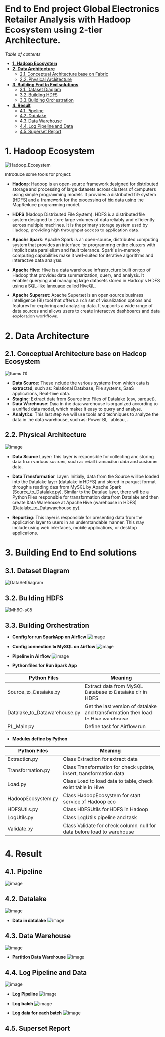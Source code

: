 # End to End project Global Electronics Retailer Analysis with Hadoop Ecosystem using 2-tier Architecture.

_Table of contents_
- [**1. Hadoop Ecosystem**](#1-hadoop-ecosystem)
- [**2. Data Architecture**](#2-data-architecture)
  * [2.1. Conceptual Architecture base on Fabric](#21-conceptual-architecture-base-on-fabric)
  * [2.2. Physical Architecture](#22-physical-architecture)
- [**3. Building End to End solutions**](#3-building-end-to-end-solutions)
  * [3.1. Dataset Diagram](#31-dataset-diagram)
  * [3.2. Building HDFS](#32-building-hdfs)
  * [3.3. Building Orchestration](#33-building-orchestration)
- [**4. Result**](#4-result)
  * [4.1. Pipeline](#41-pipeline)
  * [4.2. Datalake](#42-datalake)
  * [4.3. Data Warehouse](#43-data-warehouse)
  * [4.4. Log Pipeline and Data](#44-log-pipeline-and-data)
  * [4.5. Superset Report](#45-superset-report)


# **1. Hadoop Ecosystem**
![Hadoop_Ecosystem](https://github.com/thanhphat2609/Global_Electronics_Retailer_Hadoop/assets/84914537/2ca1841c-6829-4402-8363-4d2debfa0f06)

Introduce some tools for project:

- **Hadoop**: Hadoop is an open-source framework designed for distributed storage and processing of large datasets across clusters of computers using simple programming models. It provides a distributed file system (HDFS) and a framework for the processing of big data using the MapReduce programming model.

- **HDFS** (Hadoop Distributed File System): HDFS is a distributed file system designed to store large volumes of data reliably and efficiently across multiple machines. It is the primary storage system used by Hadoop, providing high throughput access to application data.

- **Apache Spark**: Apache Spark is an open-source, distributed computing system that provides an interface for programming entire clusters with implicit data parallelism and fault tolerance. Spark's in-memory computing capabilities make it well-suited for iterative algorithms and interactive data analysis.

- **Apache Hive**: Hive is a data warehouse infrastructure built on top of Hadoop that provides data summarization, query, and analysis. It enables querying and managing large datasets stored in Hadoop's HDFS using a SQL-like language called HiveQL.

- **Apache Superset**: Apache Superset is an open-source business intelligence (BI) tool that offers a rich set of visualization options and features for exploring and analyzing data. It supports a wide range of data sources and allows users to create interactive dashboards and data exploration workflows.


# **2. Data Architecture**

## 2.1. Conceptual Architecture base on Hadoop Ecosystem
![Items (1)](https://github.com/thanhphat2609/Global_Super_Store/assets/84914537/600e237e-01d7-4c09-891c-1551acfbc45e)

- **Data Source**: These include the various systems from which data is **extracted**, such as: Relational Database, File systems, SaaS applications, Real-time data.
- **Staging**: Extract data from Source into Files of Datalake (csv, parquet).
- **Data Warehouse**: Data in the data warehouse is organized according to a unified data model, which makes it easy to query and analyze.
- **Analytics**: This last step we will use tools and techniques to analyze the data in the data warehouse, such as: Power BI, Tableau, ..

## 2.2. Physical Architecture
![image](https://github.com/thanhphat2609/Global_Electronics_Retailer_Hadoop/assets/84914537/658ac977-05d5-41b9-aeae-47460afc3d3d)

- **Data Source** Layer: This layer is responsible for collecting and storing data from various sources, such as retail transaction data and customer data.

- **Data Transformation** Layer: Initially, data from the Source will be loaded into the Datalake layer (datalake in HDFS) and stored in parquet format through a reading data from MySQL by Apache Spark (Source_to_Datalake.py). Similar to the Datalae layer, there will be a Python Files responsible for transformation data from Datalake and then create Data Warehouse at Apache Hive (warehouse in HDFS)(Datalake_to_Datawarehouse.py).

- **Reporting**: This layer is responsible for presenting data from the application layer to users in an understandable manner. This may include using web interfaces, mobile applications, or desktop applications.

# **3. Building End to End solutions**

## 3.1. Dataset Diagram
![DataSetDiagram](https://github.com/thanhphat2609/Global_Electronics_Retailer_Hadoop/assets/84914537/e34766d2-8b75-4e32-8445-7bc4dcbd610e)


## 3.2. Building HDFS
![Mh6O-sC5](https://github.com/thanhphat2609/Global_Electronics_Retailer_Hadoop/assets/84914537/fd9d5eb2-a874-44bd-ab96-b1b7215835b5)


## 3.3. Building Orchestration

- **Config for run SparkApp on Airflow**
![image](https://github.com/thanhphat2609/Global_Electronics_Retailer_Hadoop/assets/84914537/5d4df9b9-fd08-4b12-8ddf-0a99c7918661)

- **Config connection to MySQL on Airflow**
![image](https://github.com/thanhphat2609/Global_Electronics_Retailer_Hadoop/assets/84914537/1decc5a5-dc05-4fa8-a6b8-ce2deca98aa8)


- **Pipeline in Airflow**
![image](https://github.com/thanhphat2609/Global_Electronics_Retailer_Hadoop/assets/84914537/f73556f9-c5b4-42f8-a6e0-8e4a78ef2ac6)


- **Python files for Run Spark App**

| **Python Files**          | **Meaning** |
|-------------------|-------------- |
| Source_to_Datalake.py | Extract data from MySQL Database to Datalake dir in HDFS |
| Datalake_to_Datawarehouse.py | Get the last version of datalake and transformation then load to Hive warehouse |
| PL_Main.py | Define task for Airflow run |


- **Modules define by Python**

| **Python Files**          | **Meaning** |
|-------------------|-------------- |
| Extraction.py | Class Extraction for extract data |
| Transformation.py | Class Transformation for check update, insert, transformation data |
| Load.py | Class Load to load data to table, check exist table in Hive |
| HadoopEcosystem.py | Class HadoopEcosystem for start service of Hadoop eco |
| HDFSUtils.py | Class HDFSUtils for HDFS in Hadoop |
| LogUtils.py | Class LogUtils pipeline and task |
| Validate.py | Class Validate for check column, null for data before load to warehouse |



# **4. Result**

## 4.1. Pipeline
![image](https://github.com/thanhphat2609/Global_Electronics_Retailer_Hadoop/assets/84914537/293e0358-6033-44f3-8f5b-1a100f08af62)

## 4.2. Datalake

![image](https://github.com/thanhphat2609/Global_Electronics_Retailer_Hadoop/assets/84914537/5b0e4e75-01d0-4ce9-9b91-331e39d8e735)

- **Data in datalake**
![image](https://github.com/thanhphat2609/Global_Electronics_Retailer_Hadoop/assets/84914537/90d6ead7-f8bb-40ad-aef2-f68128e6f106)


## 4.3. Data Warehouse
![image](https://github.com/thanhphat2609/Global_Electronics_Retailer_Hadoop/assets/84914537/cf23a1cb-0538-432b-b9bb-e16138c383d1)

- **Partition Data Warehouse**
![image](https://github.com/thanhphat2609/Global_Electronics_Retailer_Hadoop/assets/84914537/251e69c5-66f8-41a3-aced-09ca8dbfaa53)



## 4.4. Log Pipeline and Data
![image](https://github.com/thanhphat2609/Global_Electronics_Retailer_Hadoop/assets/84914537/944322f1-7b5a-44eb-9e39-d130e3a6ae15)

- **Log Pipeline**
![image](https://github.com/thanhphat2609/Global_Electronics_Retailer_Hadoop/assets/84914537/1de26c13-35be-44a6-b78f-533adf7901f9)


- **Log batch**
![image](https://github.com/thanhphat2609/Global_Electronics_Retailer_Hadoop/assets/84914537/dc3b655a-9dda-4d1e-8028-8ae17965e171)

- **Log data for each batch**
![image](https://github.com/thanhphat2609/Global_Electronics_Retailer_Hadoop/assets/84914537/c77b288a-2cab-4021-9314-256cb9875da2)

## 4.5. Superset Report
